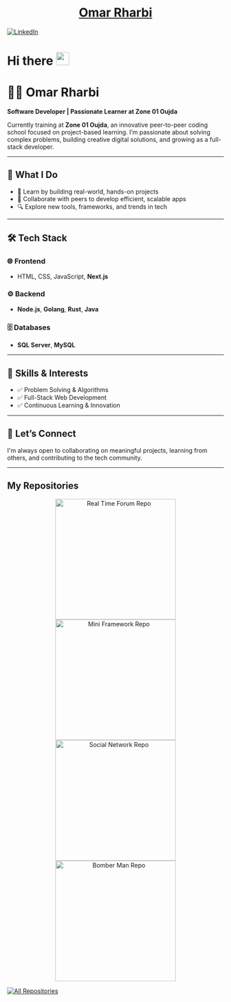 <h1 style="text-align: center;">
  <a href="#" target="_blank">
    Omar Rharbi
  </a>
</h1>
 
[![LinkedIn](https://img.shields.io/badge/LinkedIn-Omar-informational?style=flat-square&logo=linkedin&logoColor=white)](https://www.linkedin.com/in/omar-rharbi-899679168/) 
<br>

# Hi there <img src="https://raw.githubusercontent.com/umenzi/umenzi/main/wave.gif" width="30px">

# 👨‍💻 Omar Rharbi

**Software Developer | Passionate Learner at Zone 01 Oujda**

Currently training at **Zone 01 Oujda**, an innovative peer-to-peer coding school focused on project-based learning. I’m passionate about solving complex problems, building creative digital solutions, and growing as a full-stack developer.

---

## 🚀 What I Do

- 🧠 Learn by building real-world, hands-on projects  
- 🤝 Collaborate with peers to develop efficient, scalable apps  
- 🔍 Explore new tools, frameworks, and trends in tech  

---

## 🛠️ Tech Stack

### 🌐 Frontend
- HTML, CSS, JavaScript, **Next.js**

### ⚙️ Backend
- **Node.js**, **Golang**, **Rust**, **Java**

### 🗄️ Databases
- **SQL Server**, **MySQL**

---

## 🎯 Skills & Interests

- ✅ Problem Solving & Algorithms  
- ✅ Full-Stack Web Development  
- ✅ Continuous Learning & Innovation  

---

## 🤝 Let’s Connect

I'm always open to collaborating on meaningful projects, learning from others, and contributing to the tech community.

---

## My Repositories

<p align="center">
  <!-- Add your repositories here -->
  <a href="https://github.com/omrharbi/real-time-forum">
    <img width="280" src="https://github-readme-stats.vercel.app/api/pin/?username=omrharbi&repo=real-time-forum&theme=react&bg_color=1F222E&title_color=F85D7F&hide_border=true&icon_color=F8D866&show_icons=false" align="center" alt="Real Time Forum Repo"/>
  </a>

  <!-- Repository 2: mini-framework -->
  <a href="https://github.com/omrharbi/mini-framework">
    <img width="280" src="https://github-readme-stats.vercel.app/api/pin/?username=omrharbi&repo=mini-framework&theme=react&bg_color=1F222E&title_color=F85D7F&hide_border=true&icon_color=F8D866&show_icons=false" align="center" alt="Mini Framework Repo"/>
  </a>

  <!-- Repository 3: social-network -->
  <a href="https://github.com/omrharbi/social-network">
    <img width="280" src="https://github-readme-stats.vercel.app/api/pin/?username=omrharbi&repo=social-network&theme=react&bg_color=1F222E&title_color=F85D7F&hide_border=true&icon_color=F8D866&show_icons=false" align="center" alt="Social Network Repo"/>
  </a>

  <a href="https://github.com/omrharbi/bomberman">
    <img width="280" src="https://github-readme-stats.vercel.app/api/pin/?username=omrharbi&repo=bomberman&theme=react&bg_color=1F222E&title_color=F85D7F&hide_border=true&icon_color=F8D866&show_icons=false" align="center" alt="Bomber Man Repo"/>
  </a>
  
</p>

<a href="https://github.com/omrharbi?tab=repositories"><img alt="All Repositories" title="All Repositories" src="https://custom-icon-badges.demolab.com/badge/-Click%20Here%20For%20All%20My%20Repos-1F222E?style=for-the-badge&logoColor=white&logo=repo"/></a>
